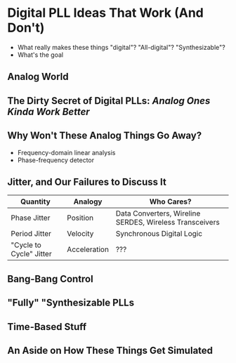 
# Digital PLL Ideas That Work (And Don't)

* What really makes these things "digital"? "All-digital"? "Synthesizable"?
* What's the goal 

## Analog World 


## The Dirty Secret of Digital PLLs: *Analog Ones Kinda Work Better* 

## Why Won't These Analog Things Go Away? 

* Frequency-domain linear analysis 
* Phase-frequency detector 

## Jitter, and Our Failures to Discuss It 

| Quantity                  | Analogy      | Who Cares? |
| ------------------------- | ------------ | ---------- |
| Phase Jitter              | Position     | Data Converters, Wireline SERDES, Wireless Transceivers |
| Period Jitter             | Velocity     | Synchronous Digital Logic |
| "Cycle to Cycle" Jitter   | Acceleration | ??? |

## Bang-Bang Control 

## "Fully" "Synthesizable PLLs

## Time-Based Stuff

## An Aside on How These Things Get Simulated 

